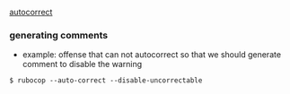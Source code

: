 [autocorrect](https://docs.rubocop.org/rubocop/usage/auto_correct.html)

### generating comments
- example: offense that can not autocorrect so that we should generate comment to disable the warning

```html
$ rubocop --auto-correct --disable-uncorrectable
```
